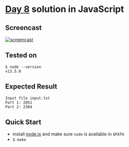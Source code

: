 # [Day 8](https://adventofcode.com/2020/day/8) solution in JavaScript

## Screencast

[![screencast](http://i3.ytimg.com/vi/8aYjw62hxTY/hqdefault.jpg)](https://www.youtube.com/watch?v=8aYjw62hxTY&list=PLpM-Dvs8t0Vba3v-9lweHuomr0DPhdX6P&t=752s)

## Tested on

```console
$ node --version
v13.5.0
```

## Expected Result

```console
Input file input.txt
Part 1: 2051
Part 2: 2304
```

## Quick Start

- install [node.js](https://nodejs.org/en/) and make sure `node` is available in `$PATH`
- `$ make`
